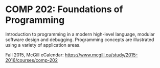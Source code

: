# COMP 202: Foundations of Programming

Introduction to programming in a modern high-level language, modular software design and debugging. Programming concepts are illustrated using a variety of application areas.

Fall 2015, McGill eCalendar: https://www.mcgill.ca/study/2015-2016/courses/comp-202
